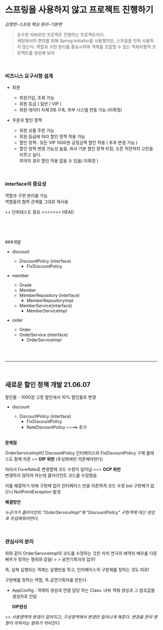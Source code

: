 #  스프링을 사용하지 않고 프로젝트 진행하기
_김영한-스프링 핵심 원리-기본편_
> 순수한 자바로만 프로젝트 진행하는 프로젝트이다. <br>
> 세팅에서의 편의를 위해 Spring Initializr를 사용했지만, 스프링을 전혀 사용하지 않는다.
>역할과 구현 분리를 중요시하여 객체를 조립할 수 있는 객체지향적 프로젝트를 생성해 보자
> 


<br>


### 비즈니스 요구사항 설계
* 회원
    * 회원가입, 조회 가능
    * 회원 등급 ( 일반 / VIP )
    * 회원 데이터 자체 DB 구축, 외부 시스템 연동 가능 (미확정)
    

 * 주문과 할인 정책
   * 회원 상품 주문 가능
   * 회원 등급에 따라 할인 정책 적용 가능
   * 할인 정책 : 모든 VIP 1000원 공정금액 할인 적용 ( 추후 변경 가능 )
   * 할인 정책 변경 가능성 높음. 회사 기본 할인 정책 미정, 오픈 직전까지 고민을 미루고 싶다.<br> 최악의 경우 할인 적용 없을 수 있음( 미확정 )
    

<br>



### interface의 중요성

역할과 구현 분리를 가능
<br>
역할들의 협력 관계를 그대로 재사용

++
단위테스트 중요
<<<<<<< HEAD


<br><br><br>

###개발
* discount
  * DiscountPolicy (interface)
      * FixDiscountPolicy
        
* member
  * Grade
  * Member
  * MemberRepository (interface)
    * MemberRepositoryImpl
  * MemberService(interface)  
    * MemberServiceImpl
* order
    - Order
    - OrderService (interface)
         - OrderServiceImpl
<br>
<br>

           
<hr>
<br>

## 새로운 할인 정책 개발 21.06.07 

할인율 - 1000원 고정 할인에서 10% 할인율로 변경
* discount
    * DiscountPolicy (interface)
        * FixDiscountPolicy
        * RateDiscountPolicy ====> 추가

    <br>
          

**문제점**

OrderServiceImpl이 DiscountPolicy 인터페이스와 
FixDiscountPolicy 구체 클레스도 함께 의존 => **DIP 위반**
(추상화에만 의존해야한다)

따라서 Fix=>Rate로 변경할때 코드 수정이 일어남.==> **OCP 위반**
<br>
변경하지 않아야 하는데 클라이언트 코드를 수정했음.


이를 해결하기 위해 구현체 없이 인터페이스 만을 의존하게 코드 수정 but 구현체가 없으니 NullPointException 발생

**해결방안**

_누군가가 클라이언트 "OrderServiceImpl"에 "DiscountPolicy" 구현객체 대신 생성 후 주입해줘야한다._

<br>

### 관심사의 분리

위와 같이 OrderServiceImpl의 코드를 수정하는 것은 
마치 연극의 배역의 배우를 다른 배우가 정하는 행위와 같음! = > 공연기획자의 업무!

즉, 실제 실행되는 객체는 실행만을 하고, 인터페이스의 구현체를 정하는 것도 따로!

구현체를 정하는 역할, 즉 공연기획자를 만든다.

- AppConfig : 객체의 생성과 연결 담당 하는 Class. 내부 객체 생성과 그 참조값을 생성자로 전달
  
  **DIP완성**

=> _사용영역의 변경이 없어지고, 구성영역에서 변경만 일어나게 해준다. 변경을 한뒤 영향이 끼쳐지는 범위가 적어진다._

